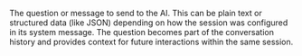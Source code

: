 The question or message to send to the AI. This can be plain text or structured data (like JSON) depending on how the session was configured in its system message.
The question becomes part of the conversation history and provides context for future interactions within the same session.